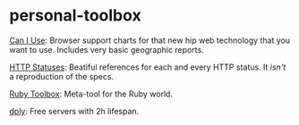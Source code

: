 # personal-toolbox

[Can I Use](http://caniuse.com/): Browser support charts for that new hip web technology that you want to use. Includes very basic geographic reports.

[HTTP Statuses](https://httpstatuses.com/): Beatiful references for each and every HTTP status. It _isn't_ a reproduction of the specs.

[Ruby Toolbox](https://www.ruby-toolbox.com/): Meta-tool for the Ruby world.

[dply](https://dply.co/): Free servers with 2h lifespan.
